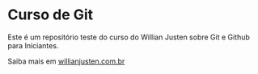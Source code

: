 # Curso de Git

Este é um repositório teste do curso do  Willian Justen sobre Git e Github para Iniciantes. 

Saiba mais em [willianjusten.com.br](https://willianjusten.com.br)

